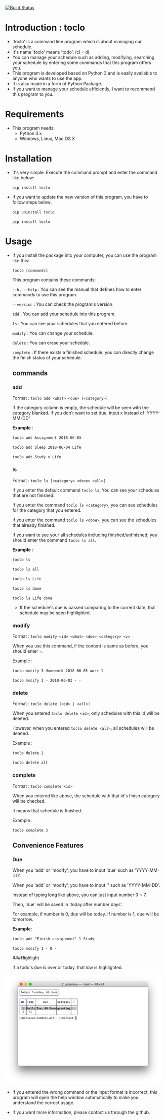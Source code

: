 [![Build Status](https://travis-ci.org/Verssae/toclo.svg?branch=dev)](https://travis-ci.org/Verssae/toclo)
# Introduction : toclo

* 'toclo' is a command line program which is about managing our schedule.
* It's name 'toclo' means 'todo'. (cl = d)
* You can manage your schedule such as adding, modifying, searching your schedule by entering some commands that this program offers you.
* This program is developed based on Python 3 and is easily available to anyone who wants to use the app.
* It is also made in a form of Python Package.
* If you want to manage your schedule efficiently, I want to recommend this program to you.

# Requirements
- This program needs:
  - Python 3.x
  - Windows, Linux, Mac OS X

# Installation
  - It's very simple. Execute the command prompt and enter the command like below:

     `pip install toclo`

  - If you want to update the new version of this program, you have to follow steps below:

     `pip uninstall toclo`
     
     `pip install toclo`

# Usage
  - If you install the package into your computer, you can use the program like this:

    `toclo [commands]`

    This program contains these commands:

    `--h, --help` : You can see the manual that defines how to enter commands to use this program.

    `--version` : You can check the program's version.

    `add` : You can add your schedule into this program.

    `ls` : You can see your schedules that you entered before.

    `modify` : You can change your schedule.

    `delete` : You can erase your schedule.

    `complete` : If there exists a finished schedule, you can directly change the finish status of your schedule.

    ## commands

      ### add
      Format : `toclo add <what> <due> [<category>]`

      If the category column is empty, the schedule will be seen with the category blanked.
      If you don't want to set due, input x instead of 'YYYY-MM-DD'

      **Example** :

      `toclo add Assignment 2018-06-03`

      `toclo add Sleep 2018-06-04 Life`

      `toclo add Study x Life`

      ### ls
      Format : `toclo ls [<category> <done> <all>]`

      If you enter the default command `toclo ls`, You can see your schedules that are not finished.

      If you enter the command `toclo ls <category>`, you can see schedules for the category that you entered.

      If you enter the command `toclo ls <done>`, you can see the schedules that already finished.

      If you want to see your all schedules including finished/unfinished, you should enter the command `toclo ls all`.

      **Example** :

      `toclo ls`

      `toclo ls all`

      `toclo ls Life`

      `toclo ls done`

      `toclo ls Life done`

      * If the schedule's due is passed comparing to the current date, that schedule may be seen highlighted.

      ### modify
      Format : `toclo modify <id> <what> <due> <category> <v>`

      When you use this command, if the content is same as before, you should enter `-`.

      Example :

      `toclo modify 3 Homework 2018-06-05 work 1`

      `toclo modify 1 - 2018-06-03 - -`

      ### delete
      Format : `toclo delete (<id> | <all>)`

      When you entered `toclo delete <id>`, only schedules with this id will be deleted.

      However, when you entered `toclo delete <all>`, all schedules will be deleted.

      Example :

      `toclo delete 2`

      `toclo delete all`

      ### complete
      Format : `toclo complete <id>`

      When you entered like above, the schedule with that id's finish category will be checked.

      It means that schedule is finished.

      Example :

      `toclo complete 3`

    ## Convenience Features

    ### Due

    When you 'add' or 'modify', you have to input 'due' such as 'YYYY-MM-DD'.

    When you 'add' or 'modify', you have to input '<due>' such as 'YYYY-MM-DD'.

    Instead of typing long like above, you can just input number 0 ~ 7.

    Then, 'due' will be saved in 'today after number days'.

     For example, if number is 0, due will be today. If number is 1, due will be tomorrow.

    **Example**:

      `toclo add "Finish assignment" 1 Study`

      `toclo modify 1 - 0 -`

    ###Highlight

    If a todo's due is over or today, that low is highlighted.

  ![highlight](./ex_highlight.png)

* If you entered the wrong command or the input format is incorrect, this program will open the help window automatically to make you understand the correct usage.

- If you want more information, please contact us through the github.
